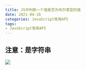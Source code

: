 ```yaml
---
title: JS中判断一个值是否为布尔类型的值
date: 2021-04-16
categories: JavaScript常用API
tags: 
- JavaScript常用API
---
```

## 注意：是字符串
![](https://img-blog.csdnimg.cn/img_convert/38b5e48ad999a59d6b57eb875a4ef12b.png)